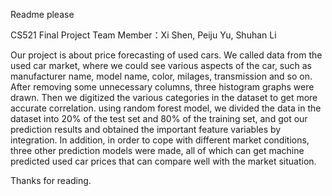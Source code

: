 Readme please

CS521 Final Project 
Team Member：Xi Shen, Peiju Yu, Shuhan Li

Our project is about price forecasting of used cars. We called data from the used car market, where we could see various aspects of the car, such as manufacturer name, model name, color, milages, transmission and so on. After removing some unnecessary columns, three histogram graphs were drawn. Then we digitized the various categories in the dataset to get more accurate correlation. using random forest model, we divided the data in the dataset into 20% of the test set and 80% of the training set, and got our prediction results and obtained the important feature variables by integration. In addition, in order to cope with different market conditions, three other prediction models were made, all of which can get machine predicted used car prices that can compare well with the market situation.

Thanks for reading.
